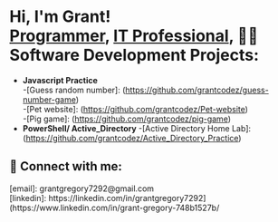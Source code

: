 <h1>Hi, I'm Grant! <br/><a href="https://github.com/grantcodez">Programmer</a>, <a href="https://www.linkedin.com/in/joshmadakor/">IT Professional</a>, <a 

<h2>👨‍💻 Software Development Projects:</h2>

- <b>Javascript Practice</b>
                         <br>
  -[Guess random number]: (https://github.com/grantcodez/guess-number-game) <br>
  -[Pet website]: (https://github.com/grantcodez/Pet-website) <br>
  -[Pig game]: (https://github.com/grantcodez/pig-game)
- <b>PowerShell/ Active_Directory</b>
  -[Active Directory Home Lab]:(https://github.com/grantcodez/Active_Directory_Practice)



<h2> 🤳 Connect with me:</h2>
[email]: grantgregory7292@gmail.com <br>
[linkedin]: https://linkedin.com/in/grantgregory7292](https://www.linkedin.com/in/grant-gregory-748b1527b/

<!--
**joshmadakor1/joshmadakor1** is a ✨ _special_ ✨ repository because its `README.md` (this file) appears on your GitHub profile.

Here are some ideas to get you started:

- 🔭 I’m currently working on ...
- 🌱 I’m currently learning ...
- 👯 I’m looking to collaborate on ...
- 🤔 I’m looking for help with ...
- 💬 Ask me about ...
- 📫 How to reach me: ...
- 😄 Pronouns: ...
- ⚡ Fun fact: ...
-->
